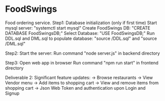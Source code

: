 # FoodSwings
Food ordering service.
Step1: Database initialization (only if first time)
Start mysql server: "systemctl start mysql"
Create FoodSwings DB: "CREATE DATABASE FoodSwingsDB;"
Select Database: "USE FoodSwingsDB;"
Run DDL.sql and DML.sql to populate database: "source <path>/DDL.sql" and "source <path>/DML.sql"

Step2: Start the server:
Run command "node server.js" in backend directory

Step3: Open web app in browser
Run command "npm run start" in frontend directory


Deliverable 2:
Significant feature updates:
  -> Browse restaurants
  -> View Vendor menu
  -> Add items to shopping cart
  -> View and remove items from shopping cart
  -> Json Web Token and authentication upon Login and Signup
